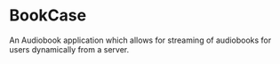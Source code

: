 # BookCase

An Audiobook application which allows for streaming of audiobooks for users dynamically from a server.
